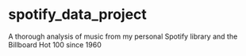 # spotify_data_project
A thorough analysis of music from my personal Spotify library and the Billboard Hot 100 since 1960
